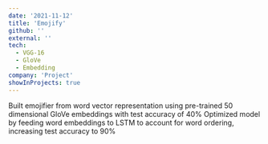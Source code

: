 ```yaml
---
date: '2021-11-12'
title: 'Emojify'
github: ''
external: ''
tech:
  - VGG-16
  - GloVe 
  - Embedding 
company: 'Project'
showInProjects: true
---
```

Built emojifier from word vector representation using pre-trained 50 dimensional GloVe embeddings with test accuracy of 40% Optimized model by feeding word embeddings to LSTM to account for word ordering, increasing test accuracy to 90%
